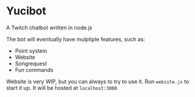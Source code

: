 # Yucibot
A Twitch chatbot written in node.js

The bot will eventually have mulptiple features, such as:
- Point system
- Website 
- Songrequest 
- Fun commands

Website is very WIP, but you can always to try to use it. Run `website.js` to start it up.
It will be hosted at `localhost:3000`